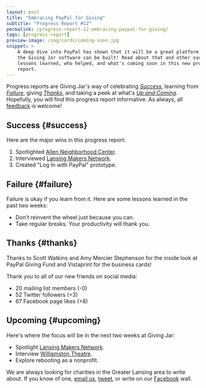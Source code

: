 ```yaml
---
layout: post
title: "Embracing PayPal for Giving"
subtitle: "Progress Report #12"
permalink: /progress-report-12-embracing-paypal-for-giving/
tags: [progress-report]
preview-image: /img/cards/coming-soon.jpg
snippet: >
    A deep dive into PayPal has shown that it will be a great platform on which
    the Giving Jar software can be built! Read about that and other successes,
    lessons learned, who helped, and what's coming soon in this new progress
    report.
---
```


Progress reports are Giving Jar's way of celebrating *[Success][1]*, learning from *[Failure][2]*, giving *[Thanks][3]*, and taking a peek at what's *[Up and Coming][4]*. Hopefully, you will find this progress report informative. As always, all [feedback][5] is welcome!

## Success {#success}

Here are the major wins in this progress report:

1. Spotlighted [Allen Neighborhood Center][8].
2. Interviewed [Lansing Makers Network][9].
3. Created "Log In with PayPal" prototype.

## Failure {#failure}

Failure is okay if you learn from it. Here are some lessons learned in the past two weeks:

* Don't reinvent the wheel just because you can.
* Take regular breaks. Your productivity will thank you.

## Thanks {#thanks}

Thanks to Scott Watkins and Amy Mercier Stephenson for the inside look at PayPal Giving Fund and Vistaprint for the business cards!

Thank you to all of our new friends on social media:

* 20 mailing list members (-0)
* 52 Twitter followers (+3)
* 67 Facebook page likes (+8)

## Upcoming {#upcoming}

Here's where the focus will be in the next two weeks at Giving Jar:

* Spotlight [Lansing Makers Network][9].
* Interview [Williamston Theatre][10].
* Explore rebooting as a nonprofit.

We are always looking for charities in the Greater Lansing area to write about. If you know of one, [email us][5], [tweet][6], or write on our [Facebook][7] wall.



[1]: #success "Success Section"
[2]: #failure "Failure Section"
[3]: #thanks "Thanks Section"
[4]: #upcoming "Upcoming Section"
[5]: mailto:hello@givingjar.org "Email Giving Jar"
[6]: https://twitter.com/givingjar "Giving Jar on Twitter"
[7]: https://www.facebook.com/givingjarorg "Giving Jar on Facebook"
[8]: http://blog.givingjar.org/charity-spotlight-allen-neighborhood-center/ "Allen Neighborhood Center Spotlight"
[9]: https://www.lansingmakersnetwork.org/ "Lansing Makers Network Homepage"
[10]: http://williamstontheatre.org "Williamston Theatre Homepage"
